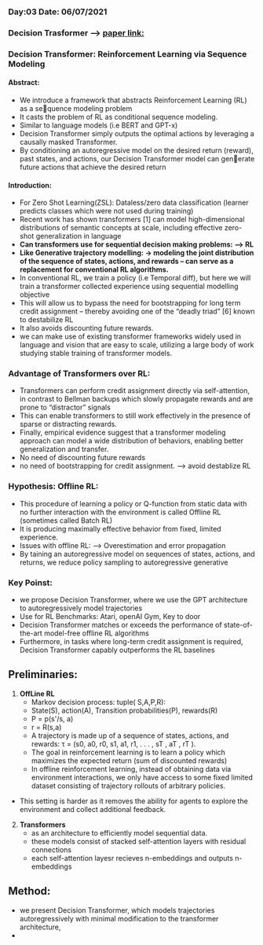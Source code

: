 ### Day:03 Date: 06/07/2021
### Decision Trasformer --> [paper link:](https://arxiv.org/pdf/2106.01345v1.pdf)

### Decision Transformer: Reinforcement Learning via Sequence Modeling

#### Abstract:
- We introduce a framework that abstracts Reinforcement Learning (RL) as a sequence modeling problem
- It casts the problem of RL as conditional sequence modeling.
- Similar to language models (i.e BERT and GPT-x)
- Decision Transformer simply outputs the optimal actions by leveraging a causally masked Transformer.
- By conditioning an autoregressive model on the desired return (reward), past states, and actions, our Decision Transformer model can 
generate future actions that achieve the desired return

#### Introduction:
- For Zero Shot Learning(ZSL): Dataless/zero data classification  (learner predicts classes which were not used during training)
- Recent work has shown transformers [1] can model high-dimensional distributions of semantic
concepts at scale, including effective zero-shot generalization in language
- **Can transformers use for sequential decision making problems: --> RL**
- **Like Generative trajectory modelling: -> modeling the joint distribution of the sequence of states, actions, and rewards – can serve as a
replacement for conventional RL algorithms.**
- In conventional RL, we train a policy (i.e Temporal diff), but here we will train a transformer collected experience using sequential modelling objective
- This will allow us to bypass the need for bootstrapping for long term credit assignment – thereby avoiding one of the “deadly triad” [6] known
to destabilize RL
- It also avoids discounting future rewards.
-  we can make use of existing transformer frameworks widely used in language and vision that are easy to scale, utilizing a
large body of work studying stable training of transformer models.

### Advantage of Transformers over RL:
   - Transformers can perform credit assignment directly via self-attention, in contrast to
Bellman backups which slowly propagate rewards and are prone to “distractor” signals
 - This can enable transformers to still work effectively in the presence of sparse or distracting rewards.
 - Finally, empirical evidence suggest that a transformer modeling approach can model a wide distribution of
behaviors, enabling better generalization and transfer.
 - No need of discounting future rewards
 - no need of bootstrapping for credit assignment.  --> avoid destablize RL
 
### Hypothesis: Offline RL:
 - This procedure of learning a policy or Q-function from static data with no further interaction with the environment 
 is called Offline RL (sometimes called Batch RL)
 -  It is producing maximally effective behavior from fixed, limited experience.
 -  Issues with offline RL: --> Overestimation and error propagation
 -  By taining an autoregressive model on sequences of states, actions, and returns, we reduce policy sampling to autoregressive generative

### Key Poinst:
  - we propose Decision Transformer, where we use the GPT architecture to autoregressively model trajectories
  - Use for RL Benchmarks: Atari, openAI Gym, Key to door 
  -  Decision Transformer matches or exceeds the performance of state-of-the-art model-free offline RL algorithms
  -  Furthermore, in tasks where long-term credit assignment is required, Decision Transformer capably outperforms the RL baselines
 
## Preliminaries:
1. **OffLine RL**
   - Markov decision process: tuple( S,A,P,R):
   - State(S), action(A), Transition probabilities(P), rewards(R)
   - P = p(s'/s, a)
   - r = R(s,a)
   - A trajectory is made up of a sequence of states, actions, and rewards: τ = (s0, a0, r0, s1, a1, r1, . . . , sT , aT , rT ).
   - The goal in reinforcement learning is to learn a policy which maximizes the expected return (sum of discounted rewards)
   -  In offline reinforcement learning, instead of obtaining data via environment interactions, we only have access to some fixed limited
dataset consisting of trajectory rollouts of arbitrary policies.
  - This setting is harder as it removes the ability for agents to explore the environment and collect additional feedback.

2. **Transformers**
   - as an architecture to efficiently model sequential data.
   - these models consist of stacked self-attention layers with residual connections
   - each self-attention layesr recieves n-embeddings and outputs n-embeddings
 
 
 ## Method:
  - we present Decision Transformer, which models trajectories autoregressively with
minimal modification to the transformer architecture,
  -  


  

